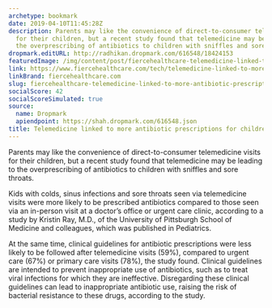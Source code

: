 ```yaml
---
archetype: bookmark
date: 2019-04-10T11:45:28Z
description: Parents may like the convenience of direct-to-consumer telemedicine visits
  for their children, but a recent study found that telemedicine may be leading to
  the overprescribing of antibiotics to children with sniffles and sore throats.
dropmark.editURL: http://radhikan.dropmark.com/616548/18424153
featuredImage: /img/content/post/fiercehealthcare-telemedicine-linked-to-more-antibiotic-prescriptions-for-children-study-finds.jpg
link: https://www.fiercehealthcare.com/tech/telemedicine-linked-to-more-antibiotic-prescriptions-for-children-study-finds
linkBrand: fiercehealthcare.com
slug: fiercehealthcare-telemedicine-linked-to-more-antibiotic-prescriptions-for-children-study-finds
socialScore: 42
socialScoreSimulated: true
source:
  name: Dropmark
  apiendpoint: https://shah.dropmark.com/616548.json
title: Telemedicine linked to more antibiotic prescriptions for children, study finds
---
```

Parents may like the convenience of direct-to-consumer telemedicine visits for their children, but a recent study found that telemedicine may be leading to the overprescribing of antibiotics to children with sniffles and sore throats.

Kids with colds, sinus infections and sore throats seen via telemedicine visits were more likely to be prescribed antibiotics compared to those seen via an in-person visit at a doctor’s office or urgent care clinic, according to a study by Kristin Ray, M.D., of the University of Pittsburgh School of Medicine and colleagues, which was published in Pediatrics.

At the same time, clinical guidelines for antibiotic prescriptions were less likely to be followed after telemedicine visits (59%), compared to urgent care (67%) or primary care visits (78%), the study found. Clinical guidelines are intended to prevent inappropriate use of antibiotics, such as to treat viral infections for which they are ineffective. Disregarding these clinical guidelines can lead to inappropriate antibiotic use, raising the risk of bacterial resistance to these drugs, according to the study.

